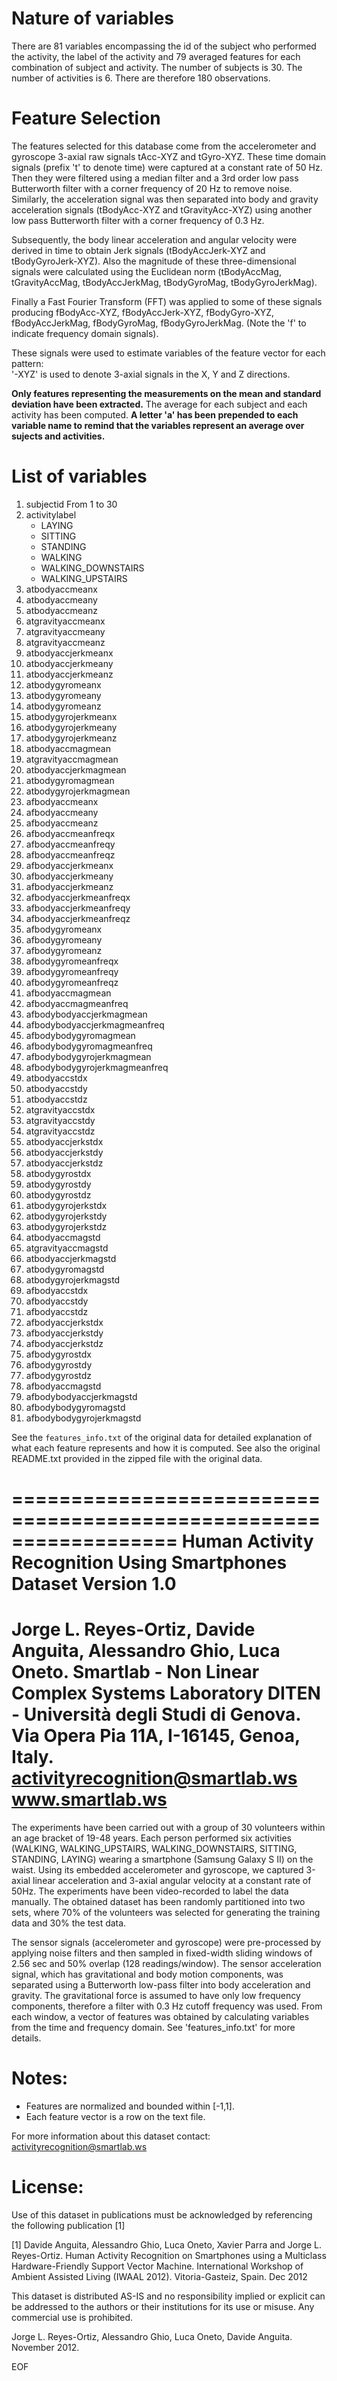 ﻿Nature of variables
===================

There are 81 variables encompassing the id of the subject who performed the activity, the label of the activity and 79 averaged features for each combination of subject and activity.
The number of subjects is 30.
The number of activities is 6.
There are therefore 180 observations.

Feature Selection 
=================

The features selected for this database come from the accelerometer and gyroscope 3-axial raw signals tAcc-XYZ and tGyro-XYZ. These time domain signals (prefix 't' to denote time) were captured at a constant rate of 50 Hz. Then they were filtered using a median filter and a 3rd order low pass Butterworth filter with a corner frequency of 20 Hz to remove noise. Similarly, the acceleration signal was then separated into body and gravity acceleration signals (tBodyAcc-XYZ and tGravityAcc-XYZ) using another low pass Butterworth filter with a corner frequency of 0.3 Hz. 

Subsequently, the body linear acceleration and angular velocity were derived in time to obtain Jerk signals (tBodyAccJerk-XYZ and tBodyGyroJerk-XYZ). Also the magnitude of these three-dimensional signals were calculated using the Euclidean norm (tBodyAccMag, tGravityAccMag, tBodyAccJerkMag, tBodyGyroMag, tBodyGyroJerkMag). 

Finally a Fast Fourier Transform (FFT) was applied to some of these signals producing fBodyAcc-XYZ, fBodyAccJerk-XYZ, fBodyGyro-XYZ, fBodyAccJerkMag, fBodyGyroMag, fBodyGyroJerkMag. (Note the 'f' to indicate frequency domain signals). 

These signals were used to estimate variables of the feature vector for each pattern:  
'-XYZ' is used to denote 3-axial signals in the X, Y and Z directions.

__Only features representing the measurements on the mean and standard deviation have been extracted.__
The average for each subject and each activity has been computed.
__A letter 'a' has been prepended to each variable name to remind that the variables represent an average over sujects and activities.__

List of variables
=================

1.	subjectid
	From 1 to 30
1.	activitylabel
	*	LAYING
	*	SITTING
	*	STANDING
	*	WALKING
	*	WALKING_DOWNSTAIRS
	*	WALKING_UPSTAIRS
1.	atbodyaccmeanx
1.	atbodyaccmeany
1.	atbodyaccmeanz
1.	atgravityaccmeanx
1.	atgravityaccmeany
1.	atgravityaccmeanz
1.	atbodyaccjerkmeanx
1.	atbodyaccjerkmeany
1.	atbodyaccjerkmeanz
1.	atbodygyromeanx
1.	atbodygyromeany
1.	atbodygyromeanz
1.	atbodygyrojerkmeanx
1.	atbodygyrojerkmeany
1.	atbodygyrojerkmeanz
1.	atbodyaccmagmean
1.	atgravityaccmagmean
1.	atbodyaccjerkmagmean
1.	atbodygyromagmean
1.	atbodygyrojerkmagmean
1.	afbodyaccmeanx
1.	afbodyaccmeany
1.	afbodyaccmeanz
1.	afbodyaccmeanfreqx
1.	afbodyaccmeanfreqy
1.	afbodyaccmeanfreqz
1.	afbodyaccjerkmeanx
1.	afbodyaccjerkmeany
1.	afbodyaccjerkmeanz
1.	afbodyaccjerkmeanfreqx
1.	afbodyaccjerkmeanfreqy
1.	afbodyaccjerkmeanfreqz
1.	afbodygyromeanx
1.	afbodygyromeany
1.	afbodygyromeanz
1.	afbodygyromeanfreqx
1.	afbodygyromeanfreqy
1.	afbodygyromeanfreqz
1.	afbodyaccmagmean
1.	afbodyaccmagmeanfreq
1.	afbodybodyaccjerkmagmean
1.	afbodybodyaccjerkmagmeanfreq
1.	afbodybodygyromagmean
1.	afbodybodygyromagmeanfreq
1.	afbodybodygyrojerkmagmean
1.	afbodybodygyrojerkmagmeanfreq
1.	atbodyaccstdx
1.	atbodyaccstdy
1.	atbodyaccstdz
1.	atgravityaccstdx
1.	atgravityaccstdy
1.	atgravityaccstdz
1.	atbodyaccjerkstdx
1.	atbodyaccjerkstdy
1.	atbodyaccjerkstdz
1.	atbodygyrostdx
1.	atbodygyrostdy
1.	atbodygyrostdz
1.	atbodygyrojerkstdx
1.	atbodygyrojerkstdy
1.	atbodygyrojerkstdz
1.	atbodyaccmagstd
1.	atgravityaccmagstd
1.	atbodyaccjerkmagstd
1.	atbodygyromagstd
1.	atbodygyrojerkmagstd
1.	afbodyaccstdx
1.	afbodyaccstdy
1.	afbodyaccstdz
1.	afbodyaccjerkstdx
1.	afbodyaccjerkstdy
1.	afbodyaccjerkstdz
1.	afbodygyrostdx
1.	afbodygyrostdy
1.	afbodygyrostdz
1.	afbodyaccmagstd
1.	afbodybodyaccjerkmagstd
1.	afbodybodygyromagstd
1.	afbodybodygyrojerkmagstd

See the `features_info.txt` of the original data for detailed explanation of what each feature represents and how it is computed.
See also the original README.txt provided in the zipped file with the original data.

==================================================================
Human Activity Recognition Using Smartphones Dataset
Version 1.0
==================================================================
Jorge L. Reyes-Ortiz, Davide Anguita, Alessandro Ghio, Luca Oneto.
Smartlab - Non Linear Complex Systems Laboratory
DITEN - Università degli Studi di Genova.
Via Opera Pia 11A, I-16145, Genoa, Italy.
activityrecognition@smartlab.ws
www.smartlab.ws
==================================================================

The experiments have been carried out with a group of 30 volunteers within an age bracket of 19-48 years. Each person performed six activities (WALKING, WALKING_UPSTAIRS, WALKING_DOWNSTAIRS, SITTING, STANDING, LAYING) wearing a smartphone (Samsung Galaxy S II) on the waist. Using its embedded accelerometer and gyroscope, we captured 3-axial linear acceleration and 3-axial angular velocity at a constant rate of 50Hz. The experiments have been video-recorded to label the data manually. The obtained dataset has been randomly partitioned into two sets, where 70% of the volunteers was selected for generating the training data and 30% the test data. 

The sensor signals (accelerometer and gyroscope) were pre-processed by applying noise filters and then sampled in fixed-width sliding windows of 2.56 sec and 50% overlap (128 readings/window). The sensor acceleration signal, which has gravitational and body motion components, was separated using a Butterworth low-pass filter into body acceleration and gravity. The gravitational force is assumed to have only low frequency components, therefore a filter with 0.3 Hz cutoff frequency was used. From each window, a vector of features was obtained by calculating variables from the time and frequency domain. See 'features_info.txt' for more details. 


Notes: 
======
- Features are normalized and bounded within [-1,1].
- Each feature vector is a row on the text file.

For more information about this dataset contact: activityrecognition@smartlab.ws

License:
========
Use of this dataset in publications must be acknowledged by referencing the following publication [1] 

[1] Davide Anguita, Alessandro Ghio, Luca Oneto, Xavier Parra and Jorge L. Reyes-Ortiz. Human Activity Recognition on Smartphones using a Multiclass Hardware-Friendly Support Vector Machine. International Workshop of Ambient Assisted Living (IWAAL 2012). Vitoria-Gasteiz, Spain. Dec 2012

This dataset is distributed AS-IS and no responsibility implied or explicit can be addressed to the authors or their institutions for its use or misuse. Any commercial use is prohibited.

Jorge L. Reyes-Ortiz, Alessandro Ghio, Luca Oneto, Davide Anguita. November 2012.

[code book example]: https://d396qusza40orc.cloudfront.net/getdata%2Fdata%2FPUMSDataDict06.pdf

EOF